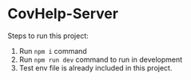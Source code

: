 # CovHelp-Server

Steps to run this project:

1. Run `npm i` command
2. Run `npm run dev` command to run in development
3. Test env file is already included in this project.
